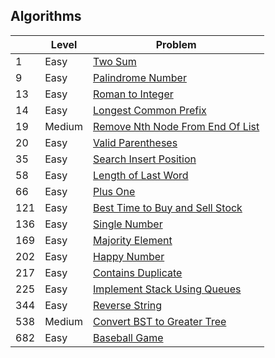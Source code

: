 ## Algorithms


|     | Level  | Problem |
|-----|--------|---------|
| 1   | Easy   | [Two Sum](https://github.com/rdvnabay/LeetCode/blob/master/Algorithms/Solutions/Easy/TwoSum.cs) | 
| 9   | Easy   | [Palindrome Number](https://github.com/rdvnabay/LeetCode/blob/master/Algorithms/Solutions/Easy/PalindromeNumber.cs) | 
| 13  | Easy   | [Roman to Integer](https://github.com/rdvnabay/LeetCode/blob/master/Algorithms/Solutions/Easy/RomanToInteger.cs) |
| 14  | Easy   | [Longest Common Prefix](https://github.com/rdvnabay/LeetCode/blob/master/Algorithms/Solutions/Easy/LongestCommonPrefix.cs) | 
| 19  | Medium | [Remove Nth Node From End Of List](https://github.com/rdvnabay/LeetCode/blob/master/Algorithms/Solutions/Medium/RemoveNthNodeFromEndOfList.cs) |   
| 20  | Easy   | [Valid Parentheses](https://github.com/rdvnabay/LeetCode/blob/master/Algorithms/Solutions/Easy/ValidParentheses.cs) |
| 35  | Easy   | [Search Insert Position](https://github.com/rdvnabay/LeetCode/blob/master/Algorithms/Solutions/Easy/SearchInsertPosition.cs) |
| 58  | Easy   | [Length of Last Word](https://github.com/rdvnabay/LeetCode/blob/master/Algorithms/Solutions/Easy/LengthOfLastWord.cs) 
| 66  | Easy   | [Plus One](https://github.com/rdvnabay/LeetCode/blob/master/Algorithms/Solutions/Easy/PlusOne.cs) |
| 121 | Easy   | [Best Time to Buy and Sell Stock](https://github.com/rdvnabay/LeetCode/blob/master/Algorithms/Solutions/Easy/BestTimeToBuyAndSellStock.cs) |
| 136 | Easy   | [Single Number](https://github.com/rdvnabay/LeetCode/blob/master/Algorithms/Solutions/Easy/SingleNumber.cs) |
| 169 | Easy   | [Majority Element](https://github.com/rdvnabay/LeetCode/blob/master/Algorithms/Solutions/Easy/MajorityElement.cs) |
| 202 | Easy   | [Happy Number](https://github.com/rdvnabay/LeetCode/blob/master/Algorithms/Solutions/Easy/HappyNumber.cs) |
| 217 | Easy   | [Contains Duplicate](https://github.com/rdvnabay/LeetCode/blob/master/Algorithms/Solutions/Easy/ContainsDuplicate.cs) |
| 225 | Easy   | [Implement Stack Using Queues](https://github.com/rdvnabay/LeetCode/blob/master/Algorithms/Solutions/Easy/ImplementStackUsingQueues.cs) |
| 344 | Easy   | [Reverse String](https://github.com/rdvnabay/LeetCode/blob/master/Algorithms/Solutions/Easy/ReverseString.cs) |
| 538 | Medium | [Convert BST to Greater Tree](https://github.com/rdvnabay/LeetCode/blob/master/Algorithms/Solutions/Medium/ConvertBSTToGreaterTree.cs) |
| 682 | Easy   | [Baseball Game](https://github.com/rdvnabay/LeetCode/blob/master/Algorithms/Solutions/Easy/BaseballGame.cs) |



